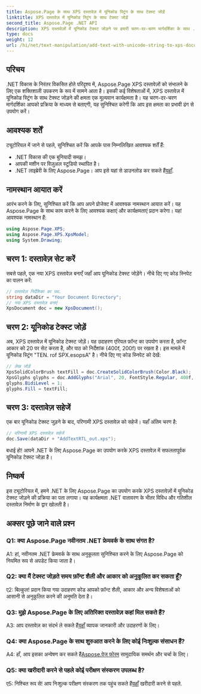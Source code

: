 ```yaml
---
title: Aspose.Page के साथ XPS दस्तावेज़ में यूनिकोड स्ट्रिंग के साथ टेक्स्ट जोड़ें
linktitle: XPS दस्तावेज़ में यूनिकोड स्ट्रिंग के साथ टेक्स्ट जोड़ें
second_title: Aspose.Page .NET API
description: XPS दस्तावेज़ों में यूनिकोड टेक्स्ट जोड़ने पर हमारी चरण-दर-चरण मार्गदर्शिका के साथ .NET के लिए Aspose.Page की शक्ति का अन्वेषण करें।
type: docs
weight: 12
url: /hi/net/text-manipulation/add-text-with-unicode-string-to-xps-document/
---
```

## परिचय

.NET विकास के निरंतर विकसित होते परिदृश्य में, Aspose.Page XPS दस्तावेज़ों को संभालने के लिए एक शक्तिशाली उपकरण के रूप में सामने आता है। इसकी कई विशेषताओं में, XPS दस्तावेज़ में यूनिकोड स्ट्रिंग के साथ टेक्स्ट जोड़ने की क्षमता एक मूल्यवान कार्यक्षमता है। यह चरण-दर-चरण मार्गदर्शिका आपको प्रक्रिया के माध्यम से बताएगी, यह सुनिश्चित करेगी कि आप इस क्षमता का प्रभावी ढंग से उपयोग करें।

## आवश्यक शर्तें

ट्यूटोरियल में जाने से पहले, सुनिश्चित करें कि आपके पास निम्नलिखित आवश्यक शर्तें हैं:

- .NET विकास की एक बुनियादी समझ।
- आपकी मशीन पर विज़ुअल स्टूडियो स्थापित है।
-  .NET लाइब्रेरी के लिए Aspose.Page। आप इसे यहां से डाउनलोड कर सकते हैं[यहाँ](https://releases.aspose.com/page/net/).

## नामस्थान आयात करें

आरंभ करने के लिए, सुनिश्चित करें कि आप अपने प्रोजेक्ट में आवश्यक नामस्थान आयात करें। यह Aspose.Page के साथ काम करने के लिए आवश्यक कक्षाएं और कार्यक्षमताएं प्रदान करेगा। यहां आवश्यक नामस्थान हैं:

```csharp
using Aspose.Page.XPS;
using Aspose.Page.XPS.XpsModel;
using System.Drawing;
```

## चरण 1: दस्तावेज़ सेट करें

सबसे पहले, एक नया XPS दस्तावेज़ बनाएँ जहाँ आप यूनिकोड टेक्स्ट जोड़ेंगे। नीचे दिए गए कोड स्निपेट का पालन करें:

```csharp
// दस्तावेज़ निर्देशिका का पथ.
string dataDir = "Your Document Directory";
// नया XPS दस्तावेज़ बनाएं
XpsDocument doc = new XpsDocument();
```

## चरण 2: यूनिकोड टेक्स्ट जोड़ें

अब, XPS दस्तावेज़ में यूनिकोड टेक्स्ट जोड़ें। यह उदाहरण एरियल फ़ॉन्ट का उपयोग करता है, फ़ॉन्ट आकार को 20 पर सेट करता है, और पाठ को निर्देशांक (400f, 200f) पर रखता है। इस मामले में यूनिकोड स्ट्रिंग "TEN. rof SPX.esopsA" है। नीचे दिए गए कोड स्निपेट को देखें:

```csharp
// लेख जोड़ें
XpsSolidColorBrush textFill = doc.CreateSolidColorBrush(Color.Black);
XpsGlyphs glyphs = doc.AddGlyphs("Arial", 20, FontStyle.Regular, 400f, 200f, "TEN. rof SPX.esopsA");
glyphs.BidiLevel = 1;
glyphs.Fill = textFill;
```

## चरण 3: दस्तावेज़ सहेजें

एक बार यूनिकोड टेक्स्ट जुड़ने के बाद, परिणामी XPS दस्तावेज़ को सहेजें। यहाँ अंतिम चरण है:

```csharp
// परिणामी XPS दस्तावेज़ सहेजें
doc.Save(dataDir + "AddTextRTL_out.xps");
```

बधाई हो! आपने .NET के लिए Aspose.Page का उपयोग करके XPS दस्तावेज़ में सफलतापूर्वक यूनिकोड टेक्स्ट जोड़ा है।

## निष्कर्ष

इस ट्यूटोरियल में, हमने .NET के लिए Aspose.Page का उपयोग करके XPS दस्तावेज़ों में यूनिकोड टेक्स्ट जोड़ने की प्रक्रिया का पता लगाया। यह कार्यक्षमता .NET वातावरण के भीतर विविध और गतिशील दस्तावेज़ निर्माण के द्वार खोलती है।

## अक्सर पूछे जाने वाले प्रश्न

### Q1: क्या Aspose.Page नवीनतम .NET फ्रेमवर्क के साथ संगत है?

A1: हां, नवीनतम .NET फ्रेमवर्क के साथ अनुकूलता सुनिश्चित करने के लिए Aspose.Page को नियमित रूप से अपडेट किया जाता है।

### Q2: क्या मैं टेक्स्ट जोड़ते समय फ़ॉन्ट शैली और आकार को अनुकूलित कर सकता हूँ?

ए2: बिल्कुल! प्रदान किया गया उदाहरण कोड आपको फ़ॉन्ट शैली, आकार और अन्य विशेषताओं को आसानी से अनुकूलित करने की अनुमति देता है।

### Q3: मुझे Aspose.Page के लिए अतिरिक्त दस्तावेज़ कहां मिल सकते हैं?

 A3: आप दस्तावेज़ का संदर्भ ले सकते हैं[यहाँ](https://reference.aspose.com/page/net/) व्यापक जानकारी और उदाहरणों के लिए।

### Q4: क्या Aspose.Page के साथ शुरुआत करने के लिए कोई निःशुल्क संसाधन हैं?

 A4: हाँ, आप इसका अन्वेषण कर सकते हैं[Aspose.पेज फोरम](https://forum.aspose.com/c/page/39) सामुदायिक समर्थन और चर्चा के लिए।

### Q5: क्या खरीदारी करने से पहले कोई परीक्षण संस्करण उपलब्ध है?

 ए5: निश्चित रूप से! आप निःशुल्क परीक्षण संस्करण तक पहुंच सकते हैं[यहाँ](https://releases.aspose.com/) खरीदारी करने से पहले.